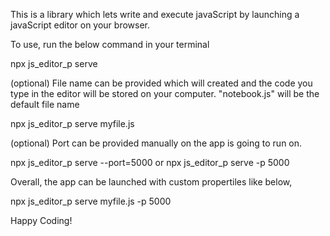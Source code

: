 This is a library which lets write and execute javaScript by launching a javaScript editor on your browser.

To use, run the below command in your terminal

npx js_editor_p serve

(optional) File name can be provided which will created and the code you type in the editor will be stored on your computer. "notebook.js" will be the default file name

npx js_editor_p serve myfile.js

(optional) Port can be provided manually on the app is going to run on.

npx js_editor_p serve --port=5000
or
npx js_editor_p serve -p 5000

Overall, the app can be launched with custom propertiles like below,

npx js_editor_p serve myfile.js -p 5000

Happy Coding!
